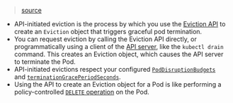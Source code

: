 > [source](https://kubernetes.io/docs/concepts/scheduling-eviction/api-eviction/)

* API-initiated eviction is the process by which you use the [Eviction API](https://kubernetes.io/docs/reference/generated/kubernetes-api/v1.28/#create-eviction-pod-v1-core) to create an `Eviction` object that triggers graceful pod termination.
* You can request eviction by calling the Eviction API directly, or programmatically using a client of the [API server](https://kubernetes.io/docs/concepts/overview/components/#kube-apiserver), like the `kubectl drain` command. This creates an Eviction object, which causes the API server to terminate the Pod.
* API-initiated evictions respect your configured [`PodDisruptionBudgets`](https://kubernetes.io/docs/tasks/run-application/configure-pdb/) and [`terminationGracePeriodSeconds`](https://kubernetes.io/docs/concepts/workloads/pods/pod-lifecycle#pod-termination).
* Using the API to create an Eviction object for a Pod is like performing a policy-controlled [`DELETE` operation](https://kubernetes.io/docs/reference/kubernetes-api/workload-resources/pod-v1/#delete-delete-a-pod) on the Pod.
